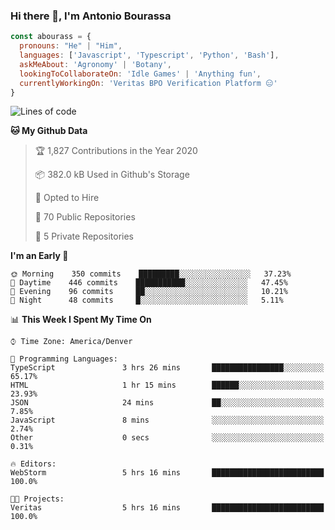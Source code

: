 ### Hi there 👋, I'm Antonio Bourassa

```javascript
const abourass = {
  pronouns: "He" | "Him",
  languages: ['Javascript', 'Typescript', 'Python', 'Bash'],
  askMeAbout: 'Agronomy' | 'Botany',
  lookingToCollaborateOn: 'Idle Games' | 'Anything fun',
  currentlyWorkingOn: 'Veritas BPO Verification Platform 😑'
}
```

<!--START_SECTION:waka-->
![Lines of code](https://img.shields.io/badge/From%20Hello%20World%20I%27ve%20Written-32.9%20million%20lines%20of%20code-blue)

**🐱 My Github Data** 

> 🏆 1,827 Contributions in the Year 2020
 > 
> 📦 382.0 kB Used in Github's Storage 
 > 
> 💼 Opted to Hire
 > 
> 📜 70 Public Repositories
 > 
> 🔑 5 Private Repositories 

**I'm an Early 🐤** 

```text
🌞 Morning    350 commits    █████████░░░░░░░░░░░░░░░░   37.23% 
🌆 Daytime    446 commits    ███████████░░░░░░░░░░░░░░   47.45% 
🌃 Evening    96 commits     ██░░░░░░░░░░░░░░░░░░░░░░░   10.21% 
🌙 Night      48 commits     █░░░░░░░░░░░░░░░░░░░░░░░░   5.11%

```


📊 **This Week I Spent My Time On** 

```text
⌚︎ Time Zone: America/Denver

💬 Programming Languages: 
TypeScript               3 hrs 26 mins       ████████████████░░░░░░░░░   65.17% 
HTML                     1 hr 15 mins        ██████░░░░░░░░░░░░░░░░░░░   23.93% 
JSON                     24 mins             ██░░░░░░░░░░░░░░░░░░░░░░░   7.85% 
JavaScript               8 mins              ░░░░░░░░░░░░░░░░░░░░░░░░░   2.74% 
Other                    0 secs              ░░░░░░░░░░░░░░░░░░░░░░░░░   0.31%

🔥 Editors: 
WebStorm                 5 hrs 16 mins       █████████████████████████   100.0%

🐱‍💻 Projects: 
Veritas                  5 hrs 16 mins       █████████████████████████   100.0%

```


<!--END_SECTION:waka-->

<!--
**Abourass/Abourass** is a ✨ _special_ ✨ repository because its `README.md` (this file) appears on your GitHub profile.

Here are some ideas to get you started:

- 🔭 I’m currently working on ...
- 🌱 I’m currently learning ...
- 👯 I’m looking to collaborate on ...
- 🤔 I’m looking for help with ...
- 💬 Ask me about ...
- 📫 How to reach me: ...
- 😄 Pronouns: ...
- ⚡ Fun fact: ...
-->
